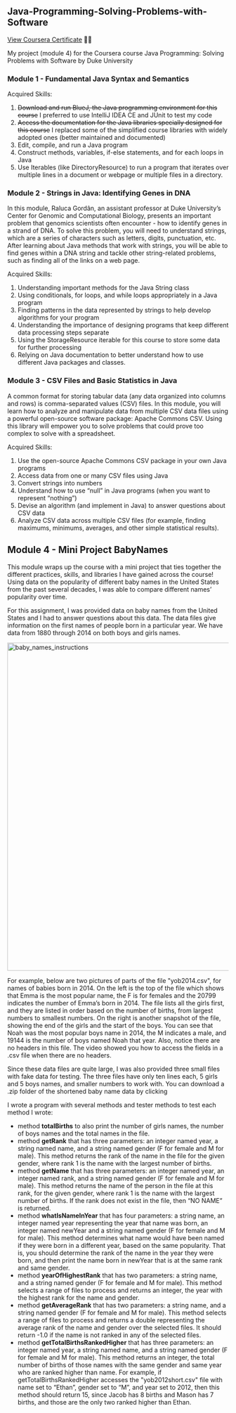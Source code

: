 ## Java-Programming-Solving-Problems-with-Software
[View Coursera Certificate](https://coursera.org/share/e122099997862ccd54aebdb8889a331f) 🧑‍🎓

My project (module 4) for the Coursera course Java Programming: Solving Problems with Software by Duke University

### Module 1 - Fundamental Java Syntax and Semantics
Acquired Skills:
  1) ~~Download and run BlueJ, the Java programming environment for this course~~ I preferred to use IntelliJ IDEA CE and JUnit to test my code
  2) ~~Access the documentation for the Java libraries specially designed for this course~~ I replaced some of the simplified course libraries with widely adopted ones (better maintained and documented)
  3) Edit, compile, and run a Java program
  4) Construct methods, variables, if-else statements, and for each loops in Java
  5) Use Iterables (like DirectoryResource) to run a program that iterates over multiple lines in a document or webpage or multiple files in a directory.

### Module 2 - Strings in Java: Identifying Genes in DNA
In this module, Raluca Gordân, an assistant professor at Duke University’s Center for Genomic and Computational Biology, presents an important problem that genomics scientists often encounter - how to identify genes in a strand of DNA.
To solve this problem, you will need to understand strings, which are a series of characters such as letters, digits, punctuation, etc.
After learning about Java methods that work with strings, you will be able to find genes within a DNA string and tackle other string-related problems, such as finding all of the links on a web page. 

Acquired Skills:
  1) Understanding important methods for the Java String class
  2) Using conditionals, for loops, and while loops appropriately in a Java program
  3) Finding patterns in the data represented by strings to help develop algorithms for your program
  4) Understanding the importance of designing programs that keep different data processing steps separate
  5) Using the StorageResource iterable for this course to store some data for further processing
  6) Relying on Java documentation to better understand how to use different Java packages and classes.


### Module 3 - CSV Files and Basic Statistics in Java
A common format for storing tabular data (any data organized into columns and rows) is comma-separated values (CSV) files.
In this module, you will learn how to analyze and manipulate data from multiple CSV data files using a powerful open-source software package: Apache Commons CSV.
Using this library will empower you to solve problems that could prove too complex to solve with a spreadsheet.

Acquired Skills:
  1) Use the open-source Apache Commons CSV package in your own Java programs
  2) Access data from one or many CSV files using Java
  3) Convert strings into numbers
  4) Understand how to use “null” in Java programs (when you want to represent “nothing”)
  5) Devise an algorithm (and implement in Java) to answer questions about CSV data
  6) Analyze CSV data across multiple CSV files (for example, finding maximums, minimums, averages, and other simple statistical results).

## Module 4 - Mini Project BabyNames
This module wraps up the course with a mini project that ties together the different practices, skills, and libraries I have gained across the course!
Using data on the popularity of different baby names in the United States from the past several decades, I was able to compare different names’ popularity over time.

For this assignment, I was provided data on baby names from the United States and I had to answer questions about this data.
The data files give information on the first names of people born in a particular year. We have data from 1880 through 2014 on both boys and girls names.

<img width="747" alt="baby_names_instructions" src="https://github.com/s-dousse/Java-Programming-Solving-Problems-with-Software/assets/63320415/1dd277e9-8a0e-4077-a3e4-897709cfe56e">

For example, below are two pictures of parts of the  file "yob2014.csv", for names of babies born in 2014.
On the left is the top of the file which shows that Emma is the most popular name, the F is for females and the 20799 indicates the number of Emma’s born in 2014.
The file lists all the girls first, and they are listed in order based on the number of births, from largest numbers to smallest numbers.
On the right is another snapshot of the file, showing the end of the girls and the start of the boys.
You can see that Noah was the most popular boys name in 2014, the M indicates a male, and 19144 is the number of boys named Noah that year.
Also, notice there are no headers in this file. The video showed you how to access the fields in a .csv file when there are no headers.

Since these data files are quite large, I was also provided three small files with fake data for testing.
The three files have only ten lines each, 5 girls and 5 boys names, and smaller numbers to work with. You can download a .zip folder of the shortened baby name data by clicking 

I wrote a program with several methods and tester methods to test each method I wrote:
  - method **totalBirths** to also print the number of girls names, the number of boys names and the total names in the file.
  - method **getRank** that has three parameters: an integer named year, a string named name, and a string named gender (F for female and M for male).
    This method returns the rank of the name in the file for the given gender,  where rank 1 is the name with the largest number of births.
  - method **getName** that has three parameters: an integer named year, an integer named rank, and a string named gender (F for female and M for male).
    This method returns the name of the person in the file at this rank, for the given gender, where rank 1 is the name with the largest number of births. If the rank does not exist in the file, then “NO NAME”  is returned.
  - method **whatIsNameInYear** that has four parameters: a string name, an integer named year representing the year that name was born,  an integer named newYear and a string named gender (F for female and M for male).
    This method determines what name would have been named if they were born in a different year, based on the same popularity.
    That is, you should determine the rank of the name in the year they were born, and then print the name born in newYear that is at the same rank and same gender.
  - method **yearOfHighestRank** that has two parameters: a string name, and a string named gender (F for female and M for male).
    This method selects a range of files to process and returns an integer, the year with the highest rank for the name and gender. 
  - method **getAverageRank** that has two parameters: a string name, and a string named gender (F for female and M for male).
    This method selects a range of files to process and returns a double representing the average rank of the name and gender over the selected files. It should return -1.0 if the name is not ranked in any of the selected files.
  - method **getTotalBirthsRankedHigher** that has three parameters: an integer named year, a string named name, and a string named gender (F for female and M for male). This method returns an integer, the total number of births of those names with the same gender and same year who are ranked higher than name. For example, if getTotalBirthsRankedHigher accesses the "yob2012short.csv" file with name set to “Ethan”, gender set to “M”, and year set to 2012, then this method should return 15, since Jacob has 8 births and Mason has 7 births, and those are the only two ranked higher than Ethan. 


